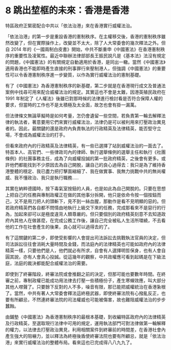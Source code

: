 # 8  跳出堏框的未來：香港是香港

特區政府正緊密配合中共以「依法治港」來在香港實行威權法治。

「依法治港」的第一步是重設香港的憲制秩序。在主權移交後，香港的憲制秩序雖然改變了，但在實際操作上，改變並不太大，除了人大常委會的幾次釋法之外。但自 2014 年的《一國兩制白皮書》開始，中共不斷重申《中國憲法》在香港憲制秩序的重要性及凌駕性。最近中聯辦法律部部長王振民說凡是《基本法》法沒有規定的問題，《中國憲法》的有關規定自動適用於香港，是同出一轍。當然《中國憲法》適用香港也不能即時產生直接的刑事罪行來壓制港人，但強調《中國憲法》的重要性可以令香港憲制秩序進一步變質，以作為實行威權法治的憲制基礎。

有了《中國憲法》為香港憲制秩序的新基礎，第二步就是在香港現行成文及普通法案例中找尋可用來配合威權法治的規定。其實這也不會是太難，因港英殖民政府在 1991 年制定了《人權法》後雖已對那時候的法律進行檢討看是否符合保障人權的要求，但當時的工作也不是太積極及太全面，故怎也會有掛一漏萬。

但法律條文無論草擬時是如何考量，怎仍會遺留一些空間，若負責第一輪去解釋法律的執法者，著意要用它們來實行威權法治，法律仍是可以被利用來打壓政治異見者的。因此，最關鍵的還是政府內負責執法的行政精英及法律精英，能否堅守立場，不會成為威權法治的打手。

但看來政府內的行政精英及法律精英，有一些已選擇了站到威權法治的一面去了。特首本人、高官們、一些律政司內的律師、執行選舉條例的選舉主任和執行《社團條例》的社團事務主任，成為了向威權投誠的第一批政府精英，之後會有更多。或許他們都能找到不少原因去為自己開脫，讓自己的良心過得去：我只是為了維持香港整體的穩定、我已盡力把打擊面縮細了、我在做實事、我無力挑戰中共的無尚權威、我不懂政治、我只是執行職務…..

其實在納粹德國時，按下毒氣室按鈕的人員，也是如此為自己開脫的。只要在思想上把自己的任務與專制政權正在做的其他事分拆開，他只是依命令按一個按鈕而己，又不是用刀把人的頭斬下，見不到一絲血腥，那動作是看不見明顯的惡的。但若政府精英們各自都不問情由地執行上級交下來的任務，完成那看來不是惡行的行為，加起來卻可以是極度違背人類尊嚴的。但只要個別的政府精英刻意不去知道政府內其他人在做甚麼，在完成公務工作後，讓自己完全被私人生活所環繞，不去看他的工作在社會產生的後果，良心就可以過得去的了。

有了這關鍵的第二步，即使受影響的人會提出司法訴訟去挑戰執法官員的決定，但司法訴訟往往會消耗大量時間及金錢，而法庭內的法律精英也可能如政府內的法律精英一樣，只要他們是人，他們就必有所求，自會有人選擇明哲保身，也有人會自圓其說，亦有人會真心投誠。從這幾年的觀察，中共政權應可看到起碼是在下級法庭，法庭的裁決都能配合威權法治的需要。

即使到了終審階段，終審法院或會推翻之前的決定，但那可能也要數年時間。在終審之前，專制政權已能成功用法律去打壓一些積極份子，產生寒蟬效應，叫大部分其他人噤聲了。只要餘下反對的人不多，噪音有限，那已能把威權統治在香港紥根了。當然，中共有著人大常委會釋法這終極武器，即使終審法院有心撥亂反正，也要有所顧忌，不然連終審法院的司法權威也可能被傷害，故也難阻威權法治的步步蠶蝕。

由鋪墊《中國憲法》為香港憲制秩序的最根本基礎，到收編特區政府內的法律精英及行政精英，至選取現行法律中可用的規定，運用執法部門可對法律做第一輪解釋的權力，以法律去打壓政治異見，利用相關案件到終審前的時間差，在香港社會內產生強大的阻嚇力，並以釋法為終極後盾使終審法院也要有所顧忌，就是「依法治港」來實行威權法治的整體布局。看來這也已完成得八八九九了。